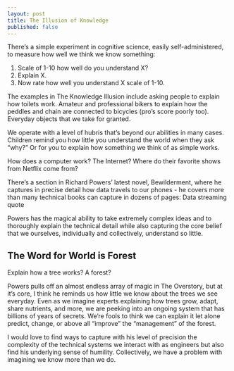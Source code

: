 ```yaml
---
layout: post
title: The Illusion of Knowledge
published: false
---
```


There’s a simple experiment in cognitive science, easily self-administered, to measure how well we think we know something:
1. Scale of 1-10 how well do you understand X?
2. Explain X.
3. Now rate how well you understand X scale of 1-10.

The examples in The Knowledge Illusion include asking people to explain how toilets work. Amateur and professional bikers to explain how the peddles and chain are connected to bicycles (pro’s score poorly too). Everyday objects that we take for granted. 

We operate with a level of hubris that’s beyond our abilities in many cases. Children remind you how little you understand the world when they ask “why?” Or for you to explain how something we think of as simple works. 

How does a computer work? The Internet? Where do their favorite shows from Netflix come from?

There’s a section in Richard Powers’ latest novel, Bewilderment, where he captures in precise detail how data travels to our phones - he covers more than many technical books can capture in dozens of pages:
Data streaming quote

Powers has the magical ability to take extremely complex ideas and to thoroughly explain the technical detail while also capturing the core belief that we ourselves, individually and collectively, understand so little. 

## The Word for World is Forest
Explain how a tree works? A forest? 

Powers pulls off an almost endless array of magic in The Overstory, but at it’s core, I think he reminds us how little we know about the trees we see everyday. Even as we imagine experts explaining how trees grow, adapt, share nutrients, and more, we are peeking into an ongoing system that has billions of years of secrets. We’re fools to think we can explain it let alone predict, change, or above all “improve” the “management” of the forest.

I would love to find ways to capture with his level of precision the complexity of the technical systems we interact with as engineers but also find his underlying sense of humility. Collectively, we have a problem with imagining we know more than we do.